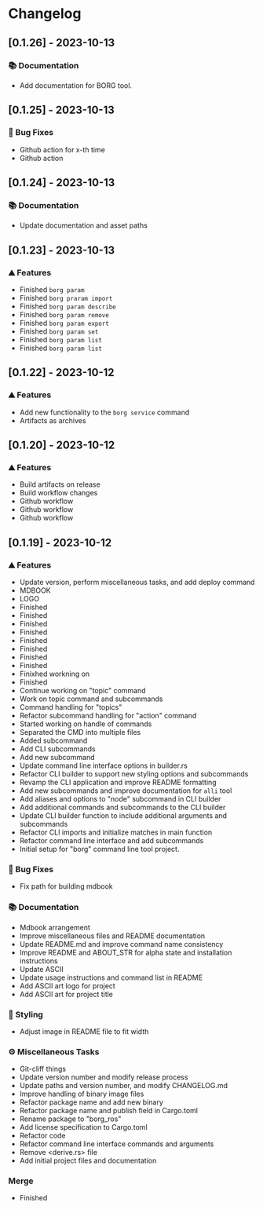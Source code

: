 # Changelog

## [0.1.26] - 2023-10-13

### <!-- 3 -->📚 Documentation

- Add documentation for BORG tool.

## [0.1.25] - 2023-10-13

### <!-- 1 -->🐛 Bug Fixes

- Github action for x-th time
- Github action

## [0.1.24] - 2023-10-13

### <!-- 3 -->📚 Documentation

- Update documentation and asset paths

## [0.1.23] - 2023-10-13

### <!-- 0 -->⛰️  Features

- Finished `borg param`
- Finished `borg praram import`
- Finished `borg param describe`
- Finished `borg param remove`
- Finished `borg param export`
- Finished `borg param set`
- Finished `borg param list`
- Finished `borg param list`

## [0.1.22] - 2023-10-12

### <!-- 0 -->⛰️  Features

- Add new functionality to the `borg service` command
- Artifacts as archives

## [0.1.20] - 2023-10-12

### <!-- 0 -->⛰️  Features

- Build artifacts on release
- Build workflow changes
- Github workflow
- Github workflow
- Github workflow

## [0.1.19] - 2023-10-12

### <!-- 0 -->⛰️  Features

- Update version, perform miscellaneous tasks, and add deploy command
- MDBOOK
- LOGO
- Finished <borg action goal>
- Finished <borg action list>
- Finished <borg action info>
- Finished <borg topic delay>
- Finished <borg topic find>
- Finished <borg topic bw>
- Finished <borg topic kind>
- Finished <borg topic info>
- Finixhed workning on <borg topic pub>
- Finished <borg topic echo>
- Continue working on "topic" command
- Work on topic command and subcommands
- Command handling for "topics"
- Refactor subcommand handling for "action" command
- Started working on handle of commands
- Separated the CMD into multiple files
- Added subcommand <borg daemon>
- Add CLI subcommands <ros middleware>
- Add new subcommand <borg frame>
- Update command line interface options in builder.rs
- Refactor CLI builder to support new styling options and subcommands
- Revamp the CLI application and improve README formatting
- Add new subcommands and improve documentation for `alli` tool
- Add aliases and options to "node" subcommand in CLI builder
- Add additional commands and subcommands to the CLI builder
- Update CLI builder function to include additional arguments and subcommands
- Refactor CLI imports and initialize matches in main function
- Refactor command line interface and add subcommands
- Initial setup for "borg" command line tool project.

### <!-- 1 -->🐛 Bug Fixes

- Fix path for building mdbook

### <!-- 3 -->📚 Documentation

- Mdbook arrangement
- Improve miscellaneous files and README documentation
- Update README.md and improve command name consistency
- Improve README and ABOUT_STR for alpha state and installation instructions
- Update ASCII
- Update usage instructions and command list in README
- Add ASCII art logo for project
- Add ASCII art for project title

### <!-- 5 -->🎨 Styling

- Adjust image in README file to fit width

### <!-- 7 -->⚙️ Miscellaneous Tasks

- Git-cliff things
- Update version number and modify release process
- Update paths and version number, and modify CHANGELOG.md
- Improve handling of binary image files
- Refactor package name and add new binary
- Refactor package name and publish field in Cargo.toml
- Rename package to "borg_ros"
- Add license specification to Cargo.toml
- Refactor code
- Refactor command line interface commands and arguments
- Remove <derive.rs> file
- Add initial project files and documentation

### Merge

- Finished <borg action>

<!-- BRESILLA -->
